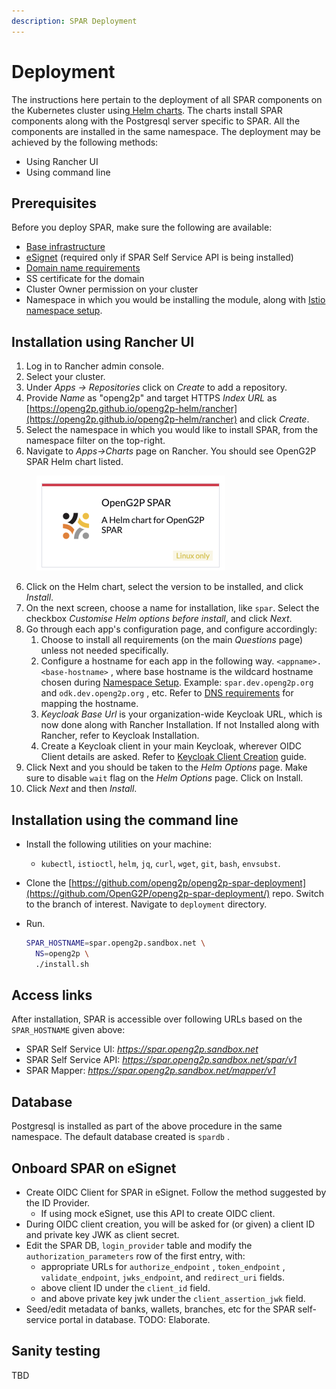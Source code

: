 ```yaml
---
description: SPAR Deployment
---
```


# Deployment

The instructions here pertain to the deployment of all SPAR components on the Kubernetes cluster using[ Helm charts](../deployment/helm-charts.md).  The charts install SPAR components along with the Postgresql server specific to SPAR. All the components are installed in the same namespace. The deployment may be achieved by the following methods:

* Using Rancher UI&#x20;
* Using command line

## Prerequisites

Before you deploy SPAR, make sure the following are available:

* [Base infrastructure](../deployment/base-infrastructure/)
* [eSignet](../deployment/common-components/esignet.md) (required only if SPAR Self Service API is being installed)
* [Domain name requirements](../deployment/hardware-requirements.md#dns)
* SS certificate for the domain
* Cluster Owner permission on your cluster
* Namespace in which you would be installing the module, along with [Istio namespace setup](../deployment/base-infrastructure/openg2p-cluster/cluster-setup/istio.md#namespace-setup).

## Installation using Rancher UI

1. Log in to Rancher admin console.
2. Select your cluster.
3. Under _Apps -> Repositories_ click on _Create_ to add a repository.
4. Provide _Name_ as "openg2p" and target HTTPS _Index URL_ as [https://openg2p.github.io/openg2p-helm/rancher](https://openg2p.github.io/openg2p-helm/rancher) and click _Create_.
5. Select the namespace in which you would like to install SPAR, from the namespace filter on the top-right.
6. &#x20;Navigate to _Apps->Charts_ page on Rancher. You should see OpenG2P SPAR Helm chart listed.

<div align="left">

<figure><img src="../.gitbook/assets/spar-chart-on-rancher.png" alt="" width="302"><figcaption></figcaption></figure>

</div>

6. Click on the Helm chart, select the version to be installed, and click _Install_.
7. On the next screen, choose a name for installation, like `spar`. Select the checkbox _Customise Helm options before install_, and click _Next_.
8. Go through each app's configuration page, and configure accordingly:
   1. Choose to install all requirements (on the main _Questions_ page) unless not needed specifically.
   2. Configure a hostname for each app in the following way. `<appname>.<base-hostname>` , where base hostname is the wildcard hostname chosen during [Namespace Setup](../deployment/base-infrastructure/openg2p-cluster/cluster-setup/istio.md#namespace-setup).  Example: `spar.dev.openg2p.org` and `odk.dev.openg2p.org` , etc. Refer to [DNS requirements](../deployment/hardware-requirements.md#dns-requirements) for mapping the hostname.
   3. _Keycloak Base Url_ is your organization-wide Keycloak URL, which is now done along with Rancher Installation. If not Installed along with Rancher, refer to Keycloak Installation.
   4. Create a Keycloak client in your main Keycloak, wherever OIDC Client details are asked. Refer to [Keycloak Client Creation](../deployment/deployment-guide/keycloak-client-creation.md) guide.
9. Click Next and you should be taken to the _Helm Options_ page. Make sure to disable `wait` flag on the _Helm Options_ page. Click on Install.
10. Click _Next_ and then _Install_.

## Installation using the command line

* Install the following utilities on your machine:
  * `kubectl`, `istioctl`, `helm`, `jq`, `curl`, `wget`, `git`, `bash`, `envsubst`.
* Clone the [https://github.com/openg2p/openg2p-spar-deployment](https://github.com/OpenG2P/openg2p-spar-deployment/) repo. Switch to the branch of interest.  Navigate to `deployment` directory.
*   Run.&#x20;

    ```bash
    SPAR_HOSTNAME=spar.openg2p.sandbox.net \
      NS=openg2p \
      ./install.sh
    ```

## Access links

After installation, SPAR is accessible over following URLs based on the `SPAR_HOSTNAME` given above:

* SPAR Self Service UI:  _https://spar.openg2p.sandbox.net_
* SPAR Self Service API: _https://spar.openg2p.sandbox.net/spar/v1_
* SPAR Mapper: _https://spar.openg2p.sandbox.net/mapper/v1_

## Database

Postgresql is installed as part of the above procedure in the same namespace. The default database created is `spardb` .

## Onboard SPAR on eSignet

* Create OIDC Client for SPAR in eSignet. Follow the method suggested by the ID Provider.
  * If using mock eSignet, use this API to create OIDC client.
* During OIDC client creation, you will be asked for (or given) a client ID and private key JWK as client secret.
* Edit the SPAR DB, `login_provider` table and modify the `authorization_parameters` row of the first entry, with:
  * appropriate URLs for `authorize_endpoint` , `token_endpoint` , `validate_endpoint`, `jwks_endpoint`, and `redirect_uri` fields.
  * above client ID under the `client_id` field.
  * and above private key jwk under the `client_assertion_jwk` field.
* Seed/edit metadata of banks, wallets, branches, etc for the SPAR self-service portal in database. TODO: Elaborate.

## Sanity testing

TBD
